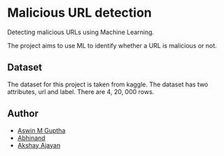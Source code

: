 # Malicious URL detection
Detecting malicious URLs using Machine Learning.

The project aims to use ML to identify whether a URL is malicious or not. 

## Dataset
The dataset for this project is taken from kaggle. The dataset has two attributes, url and label. There are 4, 20, 000 rows.

## Author
* [Aswin M Guptha](https://twitter.com/aswinmguptha)
* [Abhinand](https://twitter.com/abx1__)
* [Akshay Ajayan](https://twitter.com/r00tus3r)
